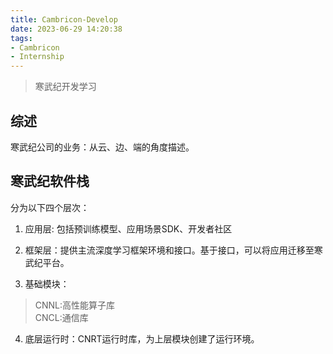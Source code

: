 ```yaml
---
title: Cambricon-Develop
date: 2023-06-29 14:20:38
tags:
- Cambricon
- Internship
---
```


> 寒武纪开发学习

## 综述

寒武纪公司的业务：从云、边、端的角度描述。

## 寒武纪软件栈

分为以下四个层次：

1. 应用层: 包括预训练模型、应用场景SDK、开发者社区

2. 框架层：提供主流深度学习框架环境和接口。基于接口，可以将应用迁移至寒武纪平台。

3. 基础模块：

> CNNL:高性能算子库  
> CNCL:通信库

4. 底层运行时：CNRT运行时库，为上层模块创建了运行环境。